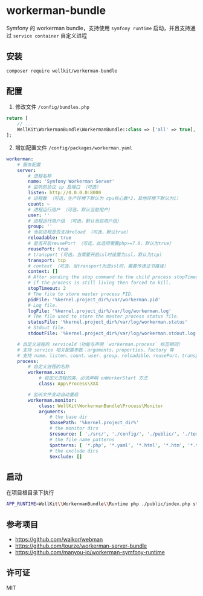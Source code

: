 # workerman-bundle

Symfony 的 workerman bundle，支持使用 `symfony runtime` 启动，并且支持通过 `service container` 自定义进程

## 安装

```bash
composer require wellkit/workerman-bundle
```

## 配置

1. 修改文件 `/config/bundles.php`

```php
return [
    // ...
    WellKit\WorkermanBundle\WorkermanBundle::class => ['all' => true],
];
```

2. 增加配置文件 `/config/packages/workerman.yaml`

```yaml
workerman:
    # 服务配置
    server:
        # 进程名称
        name: 'Symfony Workerman Server'
        # 监听的协议 ip 及端口 （可选）
        listen: http://0.0.0.0:8000
        # 进程数 （可选，生产环境下默认为 cpu核心数*2，其他环境下默认为1）
        count: ~
        # 进程运行用户 （可选，默认当前用户）
        user: ''
        # 进程运行用户组 （可选，默认当前用户组）
        group: ''
        # 当前进程是否支持reload （可选，默认true）
        reloadable: true
        # 是否开启reusePort （可选，此选项需要php>=7.0，默认为true）
        reusePort: true
        # transport (可选，当需要开启ssl时设置为ssl，默认为tcp)
        transport: tcp
        # context （可选，当transport为是ssl时，需要传递证书路径）
        context: []
        # After sending the stop command to the child process stopTimeout seconds,
        # if the process is still living then forced to kill.
        stopTimeout: 2
        # The file to store master process PID.
        pidFile: '%kernel.project_dir%/var/workerman.pid'
        # Log file.
        logFile: '%kernel.project_dir%/var/log/workerman.log'
        # The file used to store the master process status file.
        statusFile: '%kernel.project_dir%/var/log/workerman.status'
        # Stdout file.
        stdoutFile: '%kernel.project_dir%/var/log/workerman.stdout.log'

    # 自定义进程的 serviceId（功能与声明 `workerman.process` 标签相同）
    # 支持 service 相关配置参数：arguments、properties、factory 等
    # 支持 name、listen、count、user、group、reloadable、reusePort、transport、context 参数设置
    process:
        # 自定义进程的名称
        workerman.xxx:
            # 自定义进程的类，必须声明 onWorkerStart 方法
            class: App\Process\XXX

        # 监听文件变动自动重启
        workerman.monitor:
            class: WellKit\WorkermanBundle\Process\Monitor
            arguments:
                # the base dir
                $basePath: '%kernel.project_dir%'
                # the monitor dirs
                $resource: [ './src/', './config/', './public/', './templates/' ]
                # the file name patterns
                $patterns: [ '*.php', '*.yaml', '*.html', '*.htm', '*.twig' ]
                # the exclude dirs
                $exclude: []
```

## 启动

在项目根目录下执行

```bash
APP_RUNTIME=WellKit\\WorkermanBundle\\Runtime php ./public/index.php start
```

## 参考项目

- https://github.com/walkor/webman
- https://github.com/tourze/workerman-server-bundle
- https://github.com/manyou-io/workerman-symfony-runtime

## 许可证

MIT
